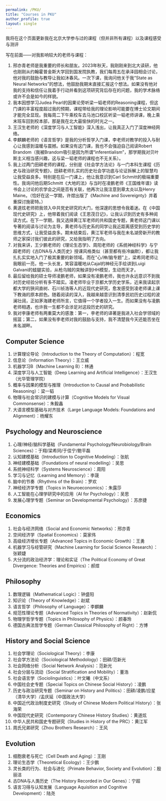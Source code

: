 ```yaml
---
permalink: /PKU/
title: "Courses in PKU"
author_profile: true
layout: single
---
```


我将在这个页面更新我在北京大学参与过的课程（但并非所有课程）以及课程感受与测评 <br>

写在前面——对我影响较大的老师与课程：<br>
1.  邢亦青老师是我重要的师长和朋友。2023年秋天，我刚刚来到北大读研，他也刚刚从约翰霍普金斯大学回到国发院执教，我们每周五在承泽园相会讨论，他对我的鼓励与教导让我如沐春风。一次下课，我询问他关于我“State as Neural Networks”的想法，他鼓励我期末直接汇报这个想法。如果没有他对我的支持和信任让我着手行动并看到这项研究背后存在的问题，我的学术脉络或许不会是如今的样貌。
2. 我本因想学习Judea Pearl的因果论旁听梁一韬老师的Reasoning课程，但这门课的丰富程度超过我的预期，课程带给我的理论影响可能要在博士论文期间才能完全显现。我每周二下午乘校车去马池口校区听梁一韬老师讲课，晚上乘末班车回到校本部，那是我在北大最愉快的时光之一。
3. 王汉生老师的《深度学习与人工智能》深入浅出，让我真正入门了深度神经网络。
4. 李麒麟老师的《语言哲学》是我的分析哲学入门课，李老师对教学的投入与耐心让我感到温暖与震撼。如果没有这门课，我也不会强迫自己阅读Robert Brandom（我被Brandom吸引是因为所谓“inferentialism”，那学期我对贝叶斯主义相当感兴趣，这与梁一韬老师的课程也不无关系）。
5. 我上过两门田耕老师的课程，分别是《社会学方法论》与一门本科生课程《历史与政治研究专题》，田耕老师扎实的历史社会学功底与论证拆解上的智慧均让我受益良多。特别是在后一门课上，他让我意识到Carl Schmitt的极端重要性。我询问他后期Schmitt《大地的法》与当时在凌鹏老师《王国维年谱》读书会上讨论的农学会之间是否有关联，他再次让我注意到章太炎以及Henry Maine。（恰好在这一学期，许煜出版了《Machine and Sovereignty》并着重探讨施密特。）
6. 黄道炫老师把我领入中共党史研究的大门，他深邃的思想令我着迷。在《中国现代史研究》上，他带着我们阅读《王恩茂日记》，让我认识到历史有多种阅读方式。在下一学期，我又选择黄江军老师的共和国史专题，黄老师这门课以专著的阅读与讨论为主导，黄老师与历史系的同学让我近距离感受到历史学的思维方式，让我受益良多。期末结束后，黄江军老师与我在未名湖旁新开的教师之家探讨我们彼此的研究，又给我指明了方向。
7. 对我来讲，王少鹏老师的《理论生态学》、周阳老师的《系统神经科学》与宁超老师的《古DNA与人类历史》授课风格类似（甚至都有些冷幽默），都让我扎扎实实地入门了极其重要的新领域。而在“心/神/脑专题”上，梁希同老师让我眼前一亮，他一头长发，笑容温暖地从Cajal的神经元手绘讲到Luigi Galvani的蛙腿实验，从枪乌贼的突触讲到HH模型，生动而天才。
8. 最后留给我的硕士导师凌鹏老师，如果没有凌鹏老师，我也许永远意识不到我对历史经验分析有多不踏实。凌老师毕业于京都大学历史学系，近来我读起京都大学的狭间直树、石川祯浩等人的近现代史研究，愈发感受到凌老师课上课下教诲的原本颜色。随着阅读的深入，我越来越意识到清季民初历史过程的波澜壮阔，正如茅海建老师所言，它值得一个学者投入一生。而如果没有与凌鹏老师相遇，也许我一生都不会涉足对这段历史的研究。
9. 我对李康老师有两重莫大的感激：第一，李老师的译著是我进入社会学领域的摇篮；第二，如果没有李老师对我的鼓励与支持，我不清楚我今天还能否坐在未名湖畔。

Computer Science
------
1. 计算理论导论（Introduction to the Theory of Computation）：程宽 <br>
2. 信息论（Information Theory）：王立威 <br>
3. 机器学习B（Machine Learning B）：林通 <br>
4. 深度学习与人工智能（Deep Learning and Artificial Intelligence）：王汉生（光华管理学院） <br>
5. 概率与因果的模型与推理（Introduction to Causal and Probabilistic Reasoning）：梁一韬 <br>
6. 物理与社会常识的建模与计算（Cognitive Models for Visual Commonsense）：朱毅鑫 <br>
7. 大语言模型基础与对齐技术（Large Language Models: Foundations and Alignment）：杨耀东 <br>

Psychology and Neuroscience
------
1. 心理/神经/脑科学基础（Fundamental Psychology/Neurobiology/Brain Sciences）：于翔/梁希同/于佳宁/鲍平磊 <br>
2. 认知建模基础（Introduction to Cognitive Modeling）：张航 <br>
3. 神经建模基础（Foundations of neural modelling）：吴思 <br>
4. 系统神经科学（Systems Neuroscience）：周阳 <br>
5. 学习与记忆（Learning and Memory）：李晟 <br>
6. 脑中的节奏（Rhythms of the Brain）：罗欢 <br>
7. 神经经济学专题（Topics in Neuroeconomics）：朱露莎 <br>
8. 人工智能在心理学研究中的应用（AI for Psychology）：吴思 <br>
9. 发展心理学专题（Seminar on Developmental Psychology）：苏彦捷 <br>

Economics
------
1. 社会与经济网络（Social and Economic Networks）：邢亦青 <br>
2. 空间经济学（Spatial Economics）：莫家伟 <br>
3. 高级经济增长专题（Advanced Topics in Economic Growth）：王勇 <br>
4. 机器学习与经管研究（Machine Learning for Social Science Research）：张颖婕 <br>
5. 大分流的政治经济学：理论和实证（The Political Economy of Great Divergence: Theories and Empirics）：郝煜 <br>

Philosophy
------
1. 数理逻辑（Mathematical Logic）：钟盛阳 <br>
2. 知识论（Theory of Knowledge）：赵斌 <br>
3. 语言哲学（Philosophy of Language）：李麒麟 <br>
4. 规范性理论专题（Advanced Topics in Theories of Normativity）：赵新侃 <br>
5. 物理学哲学专题（Topics in Philosophy of Physics）：颜春玲 <br>
6. 德国古典法哲学专题（German Classical Philosophy of Right）：方博 <br>

History and Social Science
------
1. 社会学理论（Sociological Theory）：李康 <br>
2. 社会学方法论（Sociological Methodology）：田耕/范新光 <br>
3. 社会网络分析（Social Network Analysis）：范新光 <br>
4. 社会分层与流动（Social Stratification and Mobility）：董浩 <br>
5. 社会语言学（Sociolinguistics）：叶文曦（中文系） <br>
6. 中国社会史专题（Special Topics on Chinese Social History）：凌鹏 <br>
7. 历史与政治研究专题（Seminar on History and Politics）：田耕/凌鹏/应星（清华大学）/孟庆延（中国政法大学） <br>
8. 中国近代政治制度史研究（Study of Chinese Modern Political History）：张海荣 <br>
9. 中国现代史研究（Contemporary Chinese History Studies）：黄道炫 <br>
10. 中华人民共和国史专题研究（Studies in History of the PRC）：黄江军 <br>
11. 周氏兄弟研究（Zhou Brothers Research）：王风 <br>

Evolution
------
1. 细胞衰老与死亡（Cell Death and Aging）：王刚 <br>
2. 理论生态学（Theoretical Ecology）：王少鹏 <br>
3. 灵长类的行为、社会与进化（Primate Behavior, Society and Evolution）：殷丽洁 <br>
4. 古DNA与人类历史（The History Recorded in Our Genes）：宁超 <br>
5. 语言习得与认知发展（Language Aquisition and Cognitive Development）：陆尧 <br>

